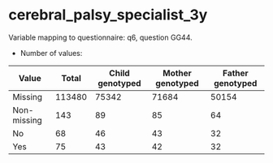 # cerebral_palsy_specialist_3y
Variable mapping to questionnaire: q6, question GG44.
- Number of values:

| Value | Total | Child genotyped | Mother genotyped | Father genotyped |
| ----- | ----- | --------------- | ---------------- | ---------------- |
| Missing | 113480 | 75342 | 71684 | 50154 |
| Non-missing | 143 | 89 | 85 | 64 |
| No | 68 | 46 | 43 |32 |
| Yes | 75 | 43 | 42 |32 |



